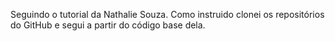 Seguindo o tutorial da Nathalie Souza. Como instruido clonei os repositórios do GitHub e segui a partir do código base dela.